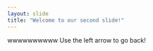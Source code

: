 ```yaml
---
layout: slide
title: "Welcome to our second slide!"
---
```

wwwwwwwwww
Use the left arrow to go back!

